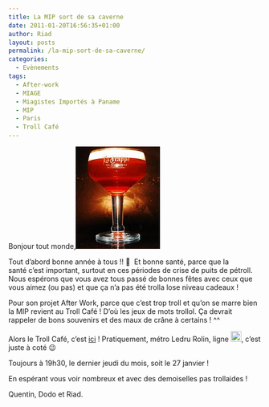 ```yaml
---
title: La MIP sort de sa caverne
date: 2011-01-20T16:56:35+01:00
author: Riad
layout: posts
permalink: /la-mip-sort-de-sa-caverne/
categories:
  - Evènements
tags:
  - After-work
  - MIAGE
  - Miagistes Importés à Paname
  - MIP
  - Paris
  - Troll Café
---
```

Bonjour tout monde,<img class="alignright size-full wp-image-373" title="verre-la-trappe-a-pied" src="/assets/uploads/2011/01/verre-la-trappe-a-pied.jpg" alt="" width="168" height="204" />

Tout d&#8217;abord bonne année à tous !! 🙂  Et bonne santé, parce que la santé c&#8217;est important, surtout en ces périodes de crise de puits de pétroll.  
Nous espérons que vous avez tous passé de bonnes fêtes avec ceux que vous aimez (ou pas) et que ça n&#8217;a pas été trolla lose niveau cadeaux !

Pour son projet After Work, parce que c&#8217;est trop troll et qu&#8217;on se marre bien la MIP revient au Troll Café ! D&#8217;où les jeux de mots trollol. Ça devrait rappeler de bons souvenirs et des maux de crâne à certains ! ^^

Alors le Troll Café, c&#8217;est <a href="https://maps.google.fr/maps?f=q&source=s_q&hl=fr&geocode=&q=le+troll+caf%C3%A9&sll=48.851981,2.377853&sspn=0.02084,0.043731&ie=UTF8&t=h&z=15&iwloc=A" target="_blank">ici</a> ! Pratiquement, métro Ledru Rolin, ligne <img src="/assets/uploads/2010/11/8.png" alt="" title="Ligne 8" width="21" height="21" class="size-full wp-image-333" />, c&#8217;est juste à coté 😉

Toujours à 19h30, le dernier jeudi du mois, soit le 27 janvier !

En espérant vous voir nombreux et avec des demoiselles pas trollaides !

Quentin, Dodo et Riad.
